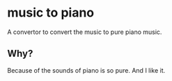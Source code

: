 # music to piano
A convertor to convert the music to pure piano music.

## Why?
Because of the sounds of piano is so pure. And I like it.
